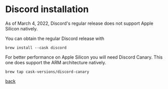 # Discord installation

As of March 4, 2022, Discord's regular release does not support Apple Silicon natively.

You can obtain the regular Discord release with

```
brew install --cask discord
```

For better performance on Apple Silicon you will need Discord Canary. This one does support the ARM architecture natively.

```
brew tap cask-versions/discord-canary
```

[back](https://depal1.github.io/mac-gaming/)

